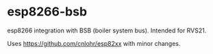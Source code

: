 # esp8266-bsb
esp8266 integration with BSB (boiler system bus). Intended for RVS21.

Uses https://github.com/cnlohr/esp82xx with minor changes.
